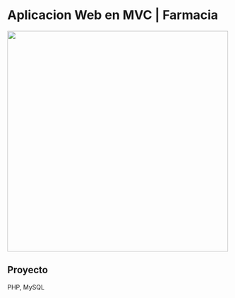 <h1>Aplicacion Web en MVC | Farmacia</h1>
<img src="https://raw.githubusercontent.com/Jose-developer-start/ProgramacionMVC/master/img-proyect/Captura%20de%20pantalla%20de%202021-02-03%2008-23-51.png" width="500px">



<br>
<h2>Proyecto</h2>
<p>PHP, MySQL</p>
